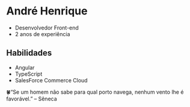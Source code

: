 
# André Henrique

- Desenvolvedor Front-end
- 2 anos de experiência

## Habilidades

- Angular
- TypeScript
- SalesForce Commerce Cloud

🍀“Se um homem não sabe para qual porto navega, nenhum vento lhe é favorável.” – Sêneca

